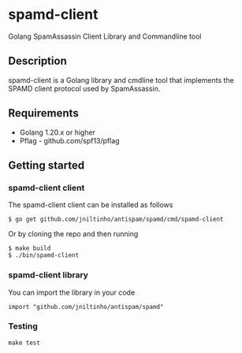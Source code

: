 # spamd-client

Golang SpamAssassin Client Library and Commandline tool

## Description

spamd-client is a Golang library and cmdline tool that implements the
SPAMD client protocol used by SpamAssassin.

## Requirements

* Golang 1.20.x or higher
* Pflag - github.com/spf13/pflag

## Getting started

### spamd-client client

The spamd-client client can be installed as follows

```console
$ go get github.com/jniltinho/antispam/spamd/cmd/spamd-client
```

Or by cloning the repo and then running

```console
$ make build
$ ./bin/spamd-client
```

### spamd-client library

You can import the library in your code

```golang
import "github.com/jniltinho/antispam/spamd"
```

### Testing

``make test``

